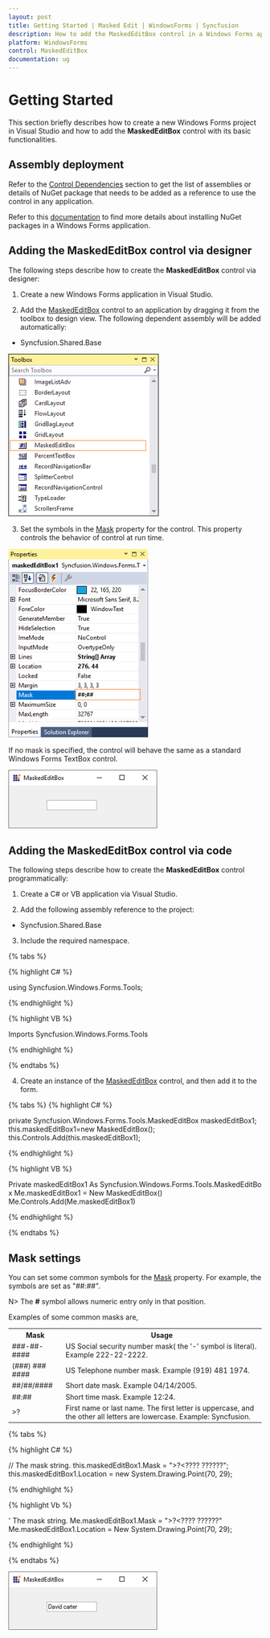 ```yaml
---
layout: post
title: Getting Started | Masked Edit | WindowsForms | Syncfusion
description: How to add the MaskedEditBox control in a Windows Forms application.
platform: WindowsForms
control: MaskedEditBox
documentation: ug
---
```

# Getting Started

This section briefly describes how to create a new Windows Forms project in Visual Studio and how to add the **MaskedEditBox** control with its basic functionalities.

## Assembly deployment

Refer to the [Control Dependencies](https://help.syncfusion.com/windowsforms/control-dependencies#maskededitbox) section to get the list of assemblies or details of NuGet package that needs to be added as a reference to use the control in any application.

Refer to this [documentation](https://help.syncfusion.com/windowsforms/visual-studio-integration/nuget-packages) to find more details about installing NuGet packages in a Windows Forms application.

## Adding the MaskedEditBox control via designer

The following steps describe how to create the **MaskedEditBox** control via designer:

1) Create a new Windows Forms application in Visual Studio.

2) Add the [MaskedEditBox](https://help.syncfusion.com/cr/windowsforms/Syncfusion.Shared.Base~Syncfusion.Windows.Forms.Tools.MaskedEditBox.html) control to an application by dragging it from the toolbox to design view. The following dependent assembly will be added automatically:

* Syncfusion.Shared.Base

![Drag and drop MaskedEditBox from toolbox](MaskedEditBox-images/MarkedEditBox-img2.png)

3) Set the symbols in the [Mask](https://help.syncfusion.com/cr/windowsforms/Syncfusion.Shared.Base~Syncfusion.Windows.Forms.Tools.MaskedEditBox~Mask.html) property for the control. This property controls the behavior of control at run time.

![Mask format of Windows Forms MaskedEditBox](MaskedEditBox-images/MarkedEditBox_mask.png)

If no mask is specified, the control will behave the same as a standard Windows Forms TextBox control.

![Windows Forms MaskedEditBox showing default textbox](MaskedEditBox-images/MarkedEditBox_edittextbox.png)

## Adding the MaskedEditBox control via code

The following steps describe how to create the **MaskedEditBox** control programmatically:

1) Create a C# or VB application via Visual Studio.

2) Add the following assembly reference to the project:

* Syncfusion.Shared.Base

3) Include the required namespace.

{% tabs %}

{% highlight C# %}

using Syncfusion.Windows.Forms.Tools;

{% endhighlight %}

{% highlight VB %}

Imports Syncfusion.Windows.Forms.Tools

{% endhighlight %}

{% endtabs %}

4) Create an instance of the [MaskedEditBox](https://help.syncfusion.com/cr/windowsforms/Syncfusion.Shared.Base~Syncfusion.Windows.Forms.Tools.MaskedEditBox.html) control, and then add it to the form.

{% tabs %}
{% highlight C# %}
  
private Syncfusion.Windows.Forms.Tools.MaskedEditBox maskedEditBox1;
this.maskedEditBox1=new MaskedEditBox();
this.Controls.Add(this.maskedEditBox1);

{% endhighlight %}

{% highlight VB %}

Private maskedEditBox1 As Syncfusion.Windows.Forms.Tools.MaskedEditBox
Me.maskedEditBox1 = New MaskedEditBox()
Me.Controls.Add(Me.maskedEditBox1)

{% endhighlight %}

{% endtabs %}


## Mask settings

You can set some common symbols for the [Mask](https://help.syncfusion.com/cr/windowsforms/Syncfusion.Shared.Base~Syncfusion.Windows.Forms.Tools.MaskedEditBox~Mask.html) property. For example, the symbols are set as "##:##".

N> The **#** symbol allows numeric entry only in that position.

Examples of some common masks are,

<table>
<tr>
<th>
Mask</th><th>
Usage</th></tr>
<tr>
<td>
###-##-####</td><td>
US Social security number mask( the '-' symbol is literal). Example 222-22-2222.</td></tr>
<tr>
<td>
(###) ### ####</td><td>
US Telephone number mask. Example (919) 481 1974.</td></tr>
<tr>
<td>
##/##/####</td><td>
Short date mask. Example 04/14/2005.</td></tr>
<tr>
<td>
##:##</td><td>
Short time mask. Example 12:24.</td></tr>
<tr>
<td>
>?<????????????</td><td>
First name or last name. The first letter is uppercase, and the other all letters are lowercase. Example: Syncfusion.</td></tr>
</table>

{% tabs %}

{% highlight C# %}

// The mask string.
this.maskedEditBox1.Mask = ">?<???? ??????";
this.maskedEditBox1.Location = new System.Drawing.Point(70, 29);

{% endhighlight %}

{% highlight Vb %}

' The mask string.
Me.maskedEditBox1.Mask = ">?<???? ??????"
Me.maskedEditBox1.Location = New System.Drawing.Point(70, 29);

{% endhighlight %}

{% endtabs %}

![Windows Forms MaskedEditBox showing string format of mask](MaskedEditBox-images/MarkedEditBox-img4.png)

